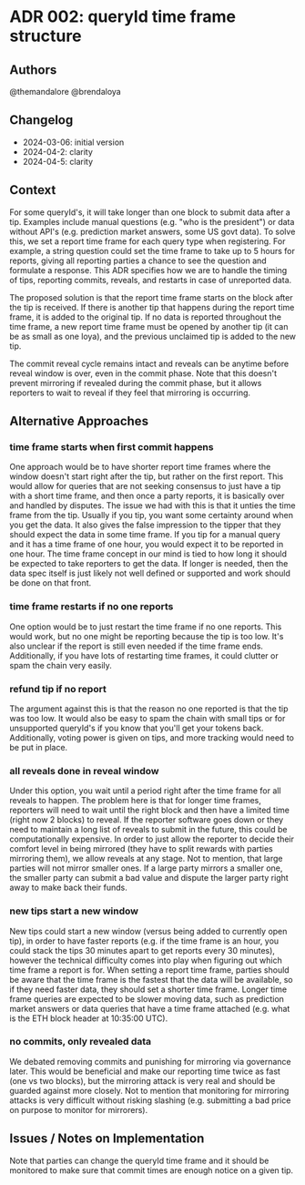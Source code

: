 # ADR 002: queryId time frame structure
## Authors

@themandalore
@brendaloya

## Changelog

- 2024-03-06: initial version
- 2024-04-2: clarity
- 2024-04-5: clarity

## Context

For some queryId's, it will take longer than one block to submit data after a tip.  Examples include manual questions (e.g. "who is the president") or data without API's (e.g. prediction market answers, some US govt data).  To solve this, we set a report time frame for each query type when registering.  For example, a string question could set the time frame to take up to 5 hours for reports, giving all reporting parties a chance to see the question and formulate a response.  This ADR specifies how we are to handle the timing of tips, reporting commits, reveals, and restarts in case of unreported data.  

The proposed solution is that the report time frame starts on the block after the tip is received.  If there is another tip that happens during the report time frame, it is added to the original tip.  If no data is reported throughout the time frame, a new report time frame must be opened by another tip (it can be as small as one loya), and the previous unclaimed tip is added to the new tip.  

The commit reveal cycle remains intact and reveals can be anytime before reveal window is over, even in the commit phase.  Note that this doesn't prevent mirroring if revealed during the commit phase, but it allows reporters to wait to reveal if they feel that mirroring is occurring. 


## Alternative Approaches

### time frame starts when first commit happens

One approach would be to have shorter report time frames where the window doesn't start right after the tip, but rather on the first report. This would allow for queries that are not seeking consensus to just have a tip with a short time frame, and then once a party reports, it is basically over and handled by disputes. The issue we had with this is that it unties the time frame from the tip.  Usually if you tip, you want some certainty around when you get the data. It also gives the false impression to the tipper that they should expect the data in some time frame.  If you tip for a manual query and it has a time frame of one hour, you would expect it to be reported in one hour.  The time frame concept in our mind is tied to how long it should be expected to take reporters to get the data.  If longer is needed, then the data spec itself is just likely not well defined or supported and work should be done on that front. 

### time frame restarts if no one reports

One option would be to just restart the time frame if no one reports.  This would work, but no one might be reporting because the tip is too low.  It's also unclear if the report is still even needed if the time frame ends.  Additionally, if you have lots of restarting time frames, it could clutter or spam the chain very easily. 

### refund tip if no report

The argument against this is that the reason no one reported is that the tip was too low.  It would also be easy to spam the chain with small tips or for unsupported queryId's if you know that you'll get your tokens back.  Additionally, voting power is given on tips, and more tracking would need to be put in place.  

### all reveals done in reveal window

Under this option, you wait until a period right after the time frame for all reveals to happen.  The problem here is that for longer time frames, reporters will need to wait until the right block and then have a limited time (right now 2 blocks) to reveal.  If the reporter software goes down or they need to maintain a long list of reveals to submit in the future, this could be computationally expensive.  In order to just allow the reporter to decide their comfort level in being mirrored (they have to split rewards with parties mirroring them), we allow reveals at any stage.  Not to mention, that large parties will not mirror smaller ones.  If a large party mirrors a smaller one, the smaller party can submit a bad value and dispute the larger party right away to make back their funds.  

### new tips start a new window

New tips could start a new window (versus being added to currently open tip), in order to have faster reports (e.g. if the time frame is an hour, you could stack the tips 30 minutes apart to get reports every 30 minutes), however the technical difficulty comes into play when figuring out which time frame a report is for.  When setting a report time frame, parties should be aware that the time frame is the fastest that the data will be available, so if they need faster data, they should set a shorter time frame.  Longer time frame queries are expected to be slower moving data, such as prediction market answers or data queries that have a time frame attached (e.g. what is the ETH block header at 10:35:00 UTC).  

### no commits, only revealed data

We debated removing commits and punishing for mirroring via governance later. This would be beneficial and make our reporting time twice as fast (one vs two blocks), but the mirroring attack is very real and should be guarded against more closely.  Not to mention that monitoring for mirroring attacks is very difficult without risking slashing (e.g. submitting a bad price on purpose to monitor for mirrorers). 

## Issues / Notes on Implementation

Note that parties can change the queryId time frame and it should be monitored to make sure that commit times are enough notice on a given tip.
